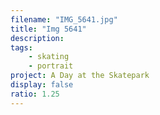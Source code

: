 ```yaml
---
filename: "IMG_5641.jpg"
title: "Img 5641"
description:
tags:
    - skating
    - portrait
project: A Day at the Skatepark
display: false
ratio: 1.25
---
```

